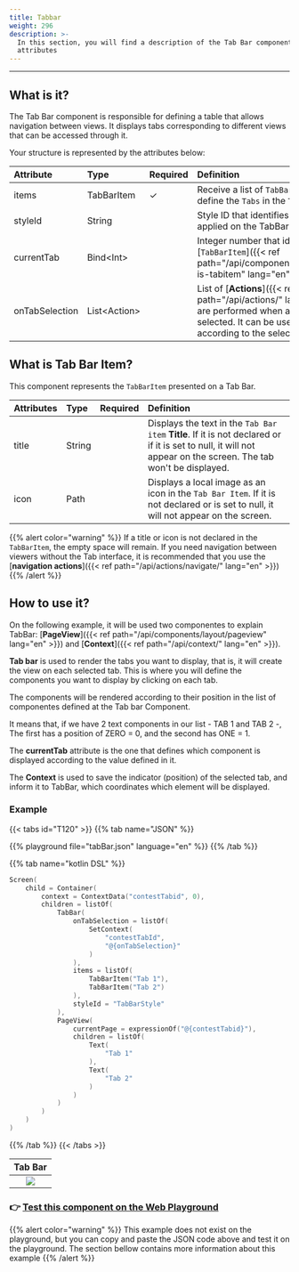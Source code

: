 ```yaml
---
title: Tabbar
weight: 296
description: >-
  In this section, you will find a description of the Tab Bar component and its
  attributes
---
```


---

## What is it?

The Tab Bar component is responsible for defining a table that allows navigation between views. It displays tabs corresponding to different views that can be accessed through it.

Your structure is represented by the attributes below:

| **Attribute**  | **Type**           | Required | **Definition**                                                                                                                                                   |
| :------------- | :----------------- | :------- | :--------------------------------------------------------------------------------------------------------------------------------------------------------------- |
| items          | TabBarItem         | ✓        | Receive a list of `TabBarItems` that will define the `Tabs` in the `TabBar`                                                                                      |
| styleId        | String             |          | Style ID that identifies an style to be applied on the TabBar                                                                                                    |
| currentTab     | Bind&lt;Int&gt;    |          | Integer number that identifies the selected [`TabBarItem`]({{< ref path="/api/components/ui/tabview#what-is-tabitem" lang="en" >}})                                                      |
| onTabSelection | List&lt;Action&gt; |          | List of [**Actions**]({{< ref path="/api/actions/" lang="en" >}}) that are performed when a TabBarItem is selected. It can be used to load views according to the selected `TabBarItem`. |

## What is Tab Bar **Item?**

This component represents the `TabBarItem` presented on a Tab Bar.

| **Attributes** | **Type** | Required | **Definition**                                                                                                                                                 |
| :------------- | :------- | :------- | :------------------------------------------------------------------------------------------------------------------------------------------------------------- |
| title          | String   |          | Displays the text in the `Tab Bar item` **Title**. If it is not declared or if it is set to null, it will not appear on the screen. The tab won't be displayed. |
| icon           | Path     |          | Displays a local image as an icon in the `Tab Bar Item`. If it is not declared or is set to null, it will not appear on the screen.                            |

{{% alert color="warning" %}}
If a title or icon is not declared in the `TabBarItem`, the empty space will remain. If you need navigation between viewers without the Tab interface, it is recommended that you use the [**navigation actions**]({{< ref path="/api/actions/navigate/" lang="en" >}})
{{% /alert %}}

## How to use it?

On the following example, it will be used two componentes to explain TabBar: [**PageView**]({{< ref path="/api/components/layout/pageview" lang="en" >}}) and [**Context**]({{< ref path="/api/context/" lang="en" >}}).

**Tab bar** is used to render the tabs you want to display, that is, it will create the view on each selected tab. This is where you will define the components you want to display by clicking on each tab.

The components will be rendered according to their position in the list of componentes defined at the Tab bar Component.

It means that, if we have 2 text components in our list - TAB 1 and TAB 2 -, The first has a position of ZERO = 0, and the second has ONE = 1. 

The **currentTab** attribute is the one that defines which component is displayed according to the value defined in it.

The **Context** is used to save the indicator \(position\) of the selected tab, and inform it to TabBar, which coordinates which element will be displayed.

### Example

{{< tabs id="T120" >}}
{{% tab name="JSON" %}}

<!-- json-playground:tabBar.json
{
    "_beagleComponent_": "beagle:screenComponent",
    "child": {
        "_beagleComponent_": "beagle:container",
        "children": [
            {
                "_beagleComponent_": "beagle:tabBar",
                "items": [
                    {"title": "Tab 1"},
                    {"title": "Tab 2"}
                ],
                "styleId": "TabBarStyle",
                "onTabSelection": [
                    {
                        "_beagleAction_": "beagle:setContext",
                        "contextId": "contestTabId",
                        "value": "@{onTabSelection}"
                    }
                ]
            },
            {
                "_beagleComponent_": "beagle:pageView",
                "children": [
                    {
                        "_beagleComponent_": "beagle:text",
                        "text": "Tab 1"
                    },
                    {
                        "_beagleComponent_": "beagle:text",
                        "text": "Tab 2"
                    }
                ],
                "currentPage": "@{contestTabid}"
            }
        ],
        "context": {
            "id": "contestTabid",
            "value": 0
        }
    }
}
-->

{{% playground file="tabBar.json" language="en" %}}
{{% /tab %}}

{{% tab name="kotlin DSL" %}}

```kotlin
Screen(
    child = Container(
        context = ContextData("contestTabid", 0),
        children = listOf(
            TabBar(
                onTabSelection = listOf(
                    SetContext(
                        "contestTabId",
                        "@{onTabSelection}"
                    )
                ),
                items = listOf(
                    TabBarItem("Tab 1"),
                    TabBarItem("Tab 2")
                ),
                styleId = "TabBarStyle"
            ),
            PageView(
                currentPage = expressionOf("@{contestTabid}"),
                children = listOf(
                    Text(
                        "Tab 1"
                    ),
                    Text(
                        "Tab 2"
                    )
                )
            )
        )
    )
)
```

{{% /tab %}}
{{< /tabs >}}

|          Tab Bar          |
| :-----------------------: |
| ![](/shared/beagle-tab-view.gif) |

### 👉 [Test this component on the Web Playground](https://beagle-playground.netlify.app/#/demo/default-components/analytics.json)

{{% alert color="warning" %}}
This example does not exist on the playground, but you can copy and paste the JSON code above and test it on the playground. The section bellow contains more information about this example
{{% /alert %}}
